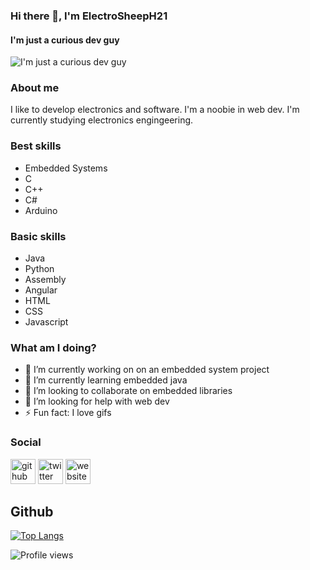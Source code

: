 ### Hi there 👋, I'm ElectroSheepH21
#### I'm just a curious dev guy
![I'm just a curious dev guy](https://external-content.duckduckgo.com/iu/?u=https%3A%2F%2Fmedia1.tenor.com%2Fimages%2F81a8bc3e809a0bd49938853ba11b3d45%2Ftenor.gif%3Fitemid%3D7441326&f=1&nofb=1)

### About me
I like to develop electronics and software. I'm a noobie in web dev. I'm currently studying electronics engingeering.

### Best skills
- Embedded Systems
- C
- C++
- C#
- Arduino

### Basic skills
- Java
- Python
- Assembly
- Angular
- HTML
- CSS
- Javascript

### What am I doing?
- 🔭 I’m currently working on on an embedded system project 
- 🌱 I’m currently learning embedded java 
- 👯 I’m looking to collaborate on embedded libraries 
- 🤔 I’m looking for help with web dev 
- ⚡ Fun fact: I love gifs 

### Social
[<img src='https://cdn.jsdelivr.net/npm/simple-icons@3.0.1/icons/github.svg' alt='github' height='40'>](https://github.com/ElectroSheepH21)  [<img src='https://cdn.jsdelivr.net/npm/simple-icons@3.0.1/icons/twitter.svg' alt='twitter' height='40'>](https://twitter.com/ElectroSheepH21)  [<img src='https://cdn.jsdelivr.net/npm/simple-icons@3.0.1/icons/icloud.svg' alt='website' height='40'>](https://electrosheeph21.github.io/)  

## Github
[![Top Langs](https://github-readme-stats.vercel.app/api/top-langs/?username=ElectroSheepH21)](https://github.com/anuraghazra/github-readme-stats)

![Profile views](https://gpvc.arturio.dev/ElectroSheepH21)  
